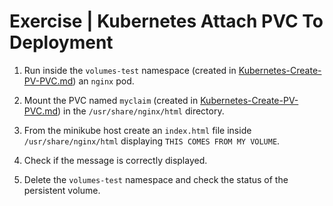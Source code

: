 # Exercise | Kubernetes Attach PVC To Deployment

1. Run inside the `volumes-test` namespace (created in
   [Kubernetes-Create-PV-PVC.md](Kubernetes-Create-PV-PVC.md)) an `nginx` pod.

2. Mount the PVC named `myclaim` (created in
   [Kubernetes-Create-PV-PVC.md](Kubernetes-Create-PV-PVC.md)) in the
   `/usr/share/nginx/html` directory.

3. From the minikube host create an `index.html` file inside
   `/usr/share/nginx/html` displaying `THIS COMES FROM MY VOLUME`.

4. Check if the message is correctly displayed.

5. Delete the `volumes-test` namespace and check the status of the persistent
   volume.
